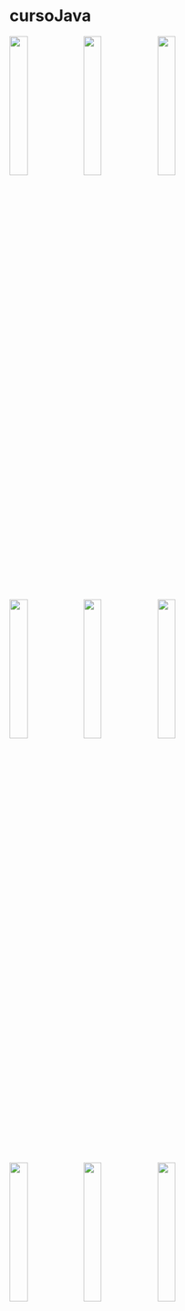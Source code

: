 # cursoJava

<img src="https://user-images.githubusercontent.com/72177982/144428364-05551fe8-3f58-4bea-b66b-a77a4b7ed46b.png" width="25%"> <img src="https://user-images.githubusercontent.com/72177982/144428371-15ce0ab2-0173-45c9-90f8-4629cdfd104f.png" width="25%"> <img src="https://user-images.githubusercontent.com/72177982/144428382-0b1627aa-59f4-4dfd-86f4-0201d92c39b6.png" width="25%"> 

<img src="https://user-images.githubusercontent.com/72177982/144428497-ace3e018-c8fe-4d72-98be-bfd0ee37df8c.png" width="25%"> <img src="https://user-images.githubusercontent.com/72177982/144428505-fa2dfd95-07cd-4bbb-9553-f5439688e695.png" width="25%"> <img src="https://user-images.githubusercontent.com/72177982/144428512-100873ee-148f-411e-ace7-fb8314370504.png" width="25%">

<img src="https://user-images.githubusercontent.com/72177982/144428624-c9afc45b-b41b-44bb-9b3f-67f9a5ffce8c.png" width="25%"> <img src="https://user-images.githubusercontent.com/72177982/144428633-5f45dc58-b99f-4885-bd3d-dd670bf7aae5.png" width="25%"> <img src="https://user-images.githubusercontent.com/72177982/144428640-4ef8df83-bd4f-4efc-80d6-f0d40a81efbb.png" width="25%">
